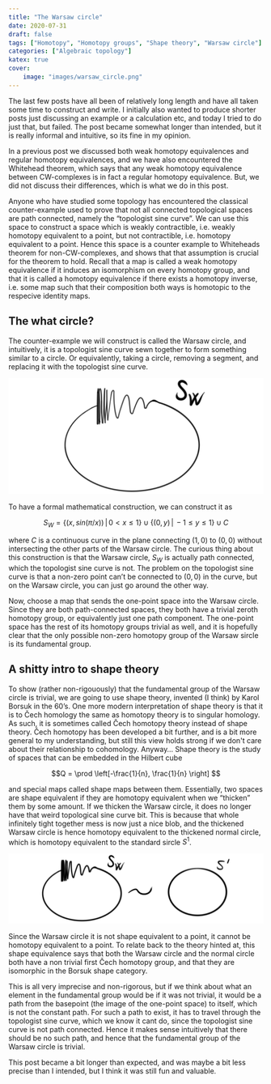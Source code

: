 ```yaml
---
title: "The Warsaw circle"
date: 2020-07-31
draft: false
tags: ["Homotopy", "Homotopy groups", "Shape theory", "Warsaw circle"]
categories: ["Algebraic topology"]
katex: true
cover:
    image: "images/warsaw_circle.png"
---
```


The last few posts have all been of relatively long length and have all taken some time to construct and write. I initially also wanted to produce shorter posts just discussing an example or a calculation etc, and today I tried to do just that, but failed. The post became somewhat longer than intended, but it is really informal and intuitive, so its fine in my opinion.

In a previous post we discussed both weak homotopy equivalences and regular homotopy equivalences, and we have also encountered the Whitehead theorem, which says that any weak homotopy equivalence between CW-complexes is in fact a regular homotopy equivalence. But, we did not discuss their differences, which is what we do in this post.

Anyone who have studied some topology has encountered the classical counter-example used to prove that not all connected topological spaces are path connected, namely the “topologist sine curve”. We can use this space to construct a space which is weakly contractible, i.e. weakly homotopy equivalent to a point, but not contractible, i.e. homotopy equivalent to a point. Hence this space is a counter example to Whiteheads theorem for non-CW-complexes, and shows that that assumption is crucial for the theorem to hold. Recall that a map is called a weak homotopy equivalence if it induces an isomorphism on every homotopy group, and that it is called a homotopy equivalence if there exists a homotopy inverse, i.e. some map such that their composition both ways is homotopic to the respecive identity maps.

## The what circle?

The counter-example we will construct is called the Warsaw circle, and intuitively, it is a topologist sine curve sewn together to form something similar to a circle. Or equivalently, taking a circle, removing a segment, and replacing it with the topologist sine curve.

![Error loading image](images/warsaw_circle.png)

To have a formal mathematical construction, we can construct it as 

$$S_W = \{ (x, sin(\pi/x)) \, | \, 0 < x \leq 1 \} \cup \{(0,y) \, | \, -1 \leq y \leq 1 \} \cup C $$

where $C$ is a continuous curve in the plane connecting $(1,0)$ to $(0,0)$ without intersecting the other parts of the Warsaw circle. The curious thing about this construction is that the Warsaw circle, $S_W$ is actually path connected, which the topologist sine curve is not. The problem on the topologist sine curve is that a non-zero point can’t be connected to $(0,0)$ in the curve, but on the Warsaw circle, you can just go around the other way.

Now, choose a map that sends the one-point space into the Warsaw circle. Since they are both path-connected spaces, they both have a trivial zeroth homotopy group, or equivalently just one path component. The one-point space has the rest of its homotopy groups trivial as well, and it is hopefully clear that the only possible non-zero homotopy group of the Warsaw sircle is its fundamental group.

## A shitty intro to shape theory

To show (rather non-rigouously) that the fundamental group of the Warsaw circle is trivial, we are going to use shape theory, invented (I think) by Karol Borsuk in the 60’s. One more modern interpretation of shape theory is that it is to Čech homology the same as homotopy theory is to singular homology. As such, it is sometimes called Čech homotopy theory instead of shape theory. Čech homotopy has been developed a bit further, and is a bit more general to my understanding, but still this view holds strong if we don't care about their relationship to cohomology. Anyway… Shape theory is the study of spaces that can be embedded in the Hilbert cube 

$$Q = \prod \left[-\frac{1}{n}, \frac{1}{n} \right] $$

and special maps called shape maps between them. Essentially, two spaces are shape equivalent if they are homotopy equivalent when we “thicken” them by some amount. If we thicken the Warsaw circle, it does no longer have that weird topological sine curve bit. This is because that whole infinitely tight together mess is now just a nice blob, and the thickened Warsaw circle is hence homotopy equivalent to the thickened normal circle, which is homotopy equivalent to the standard sircle $S^1$.

![Error loading image](images/warsaw_circle3.png)

Since the Warsaw circle it is not shape equivalent to a point, it cannot be homotopy equivalent to a point. To relate back to the theory hinted at, this shape equivalence says that both the Warsaw circle and the normal circle both have a non trivial first Čech homotopy group, and that they are isomorphic in the Borsuk shape category.

This is all very imprecise and non-rigorous, but if we think about what an element in the fundamental group would be if it was not trivial, it would be a path from the basepoint (the image of the one-point space) to itself, which is not the constant path. For such a path to exist, it has to travel through the topologist sine curve, which we know it cant do, since the topologist sine curve is not path connected. Hence it makes sense intuitively that there should be no such path, and hence that the fundamental group of the Warsaw circle is trivial.

This post became a bit longer than expected, and was maybe a bit less precise than I intended, but I think it was still fun and valuable.